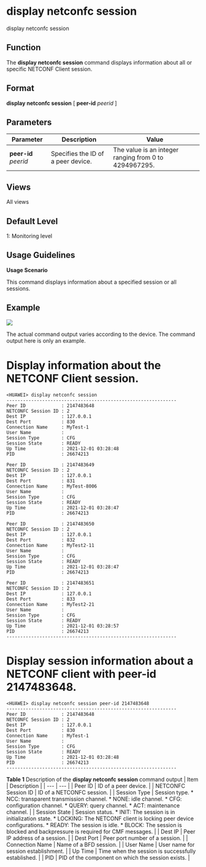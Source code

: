 display netconfc session
========================

display netconfc session

Function
--------



The **display netconfc session** command displays information about all or specific NETCONF Client session.




Format
------

**display netconfc session** [ **peer-id** *peerid* ]


Parameters
----------

| Parameter | Description | Value |
| --- | --- | --- |
| **peer-id** *peerid* | Specifies the ID of a peer device. | The value is an integer ranging from 0 to 4294967295. |



Views
-----

All views


Default Level
-------------

1: Monitoring level


Usage Guidelines
----------------

**Usage Scenario**

This command displays information about a specified session or all sessions.


Example
-------

![](../public_sys-resources/note_3.0-en-us.png) 

The actual command output varies according to the device. The command output here is only an example.


# Display information about the NETCONF Client session.
```
<HUAWEI> display netconfc session
--------------------------------------------------------------
Peer ID             : 2147483648
NETCONFC Session ID : 2
Dest IP             : 127.0.0.1
Dest Port           : 830
Connection Name     : MyTest-1
User Name           :
Session Type        : CFG
Session State       : READY
Up Time             : 2021-12-01 03:28:48
PID                 : 26674213

Peer ID             : 2147483649
NETCONFC Session ID : 2
Dest IP             : 127.0.0.1
Dest Port           : 831
Connection Name     : MyTest-8006
User Name           :
Session Type        : CFG
Session State       : READY
Up Time             : 2021-12-01 03:28:47
PID                 : 26674213

Peer ID             : 2147483650
NETCONFC Session ID : 2
Dest IP             : 127.0.0.1
Dest Port           : 832
Connection Name     : MyTest2-11
User Name           :
Session Type        : CFG
Session State       : READY
Up Time             : 2021-12-01 03:28:47
PID                 : 26674213

Peer ID             : 2147483651
NETCONFC Session ID : 2
Dest IP             : 127.0.0.1
Dest Port           : 833
Connection Name     : MyTest2-21
User Name           :
Session Type        : CFG
Session State       : READY
Up Time             : 2021-12-01 03:28:57
PID                 : 26674213
--------------------------------------------------------------

```

# Display session information about a NETCONF client with peer-id 2147483648.
```
<HUAWEI> display netconfc session peer-id 2147483648
--------------------------------------------------------------
Peer ID             : 2147483648
NETCONFC Session ID : 2
Dest IP             : 127.0.0.1
Dest Port           : 830
Connection Name     : MyTest-1
User Name           :
Session Type        : CFG
Session State       : READY
Up Time             : 2021-12-01 03:28:48
PID                 : 26674213
--------------------------------------------------------------

```

**Table 1** Description of the **display netconfc session** command output
| Item | Description |
| --- | --- |
| Peer ID | ID of a peer device. |
| NETCONFC Session ID | ID of a NETCONFC session. |
| Session Type | Session type.   * NCC: transparent transmission channel. * NONE: idle channel. * CFG: configuration channel. * QUERY: query channel. * ACT: maintenance channel. |
| Session State | Session status.   * INIT: The session is in initialization state. * LOCKING: The NETCONF client is locking peer device configurations. * READY: The session is idle. * BLOCK: The session is blocked and backpressure is required for CMF messages. |
| Dest IP | Peer IP address of a session. |
| Dest Port | Peer port number of a session. |
| Connection Name | Name of a BFD session. |
| User Name | User name for session establishment. |
| Up Time | Time when the session is successfully established. |
| PID | PID of the component on which the session exists. |